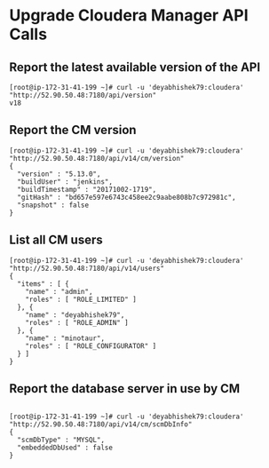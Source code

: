 # Upgrade Cloudera Manager API Calls

## Report the latest available version of the API

```
[root@ip-172-31-41-199 ~]# curl -u 'deyabhishek79:cloudera' "http://52.90.50.48:7180/api/version"
v18

```

## Report the CM version

```
[root@ip-172-31-41-199 ~]# curl -u 'deyabhishek79:cloudera' "http://52.90.50.48:7180/api/v14/cm/version"
{
  "version" : "5.13.0",
  "buildUser" : "jenkins",
  "buildTimestamp" : "20171002-1719",
  "gitHash" : "bd657e597e6743c458ee2c9aabe808b7c972981c",
  "snapshot" : false
}

```

## List all CM users

```
[root@ip-172-31-41-199 ~]# curl -u 'deyabhishek79:cloudera' "http://52.90.50.48:7180/api/v14/users"
{
  "items" : [ {
    "name" : "admin",
    "roles" : [ "ROLE_LIMITED" ]
  }, {
    "name" : "deyabhishek79",
    "roles" : [ "ROLE_ADMIN" ]
  }, {
    "name" : "minotaur",
    "roles" : [ "ROLE_CONFIGURATOR" ]
  } ]
}

```

## Report the database server in use by CM

```

[root@ip-172-31-41-199 ~]# curl -u 'deyabhishek79:cloudera' "http://52.90.50.48:7180/api/v14/cm/scmDbInfo"
{
  "scmDbType" : "MYSQL",
  "embeddedDbUsed" : false
}

```

